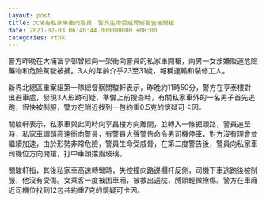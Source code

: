 ```yaml
---
layout: post
title: 大埔有私家車衝向警員　警員生命受威脅經警告後開槍
date: 2021-02-03 06:40:44.000000000 +08:00
categories: rthk
---
```


警方昨晚在大埔富亨邨曾經向一架衝向警員的私家車開槍，兩男一女涉嫌販運危險藥物和危險駕駛被捕。3人的年齡介乎23至31歲，報稱運輸和裝修工人。

新界北總區重案組第一隊總督察關駿軒表示，昨晚約11時50分，警方在亨泰樓對出避車處，發現3人形跡可疑，準備上前搜查時，有關私家車外的一名男子首先逃跑，很快被制服，警方在附近找到一包約重0.5克的懷疑可卡因。

關駿軒表示，私家車與此同時向亨昌樓方向離開，並轉入一條掘頭路，警員追至時，私家車調頭高速衝向警員，有警員大聲警告命令男司機停車，對方沒有理會並繼續加速，由於形勢非常危險，警員生命受威脅，在第二度警告後，警員向私家車司機位方向開槍，打中車頭擋風玻璃。

關駿軒指，其後私家車高速轉彎時，失控撞向路邊欄杆反側，司機下車逃跑後被制服，他沒有受傷。女乘客一度被困車廂，被救出送院，膊頭輕微擦傷。警方在車廂近司機位找到12包共約重7克的懷疑可卡因。
